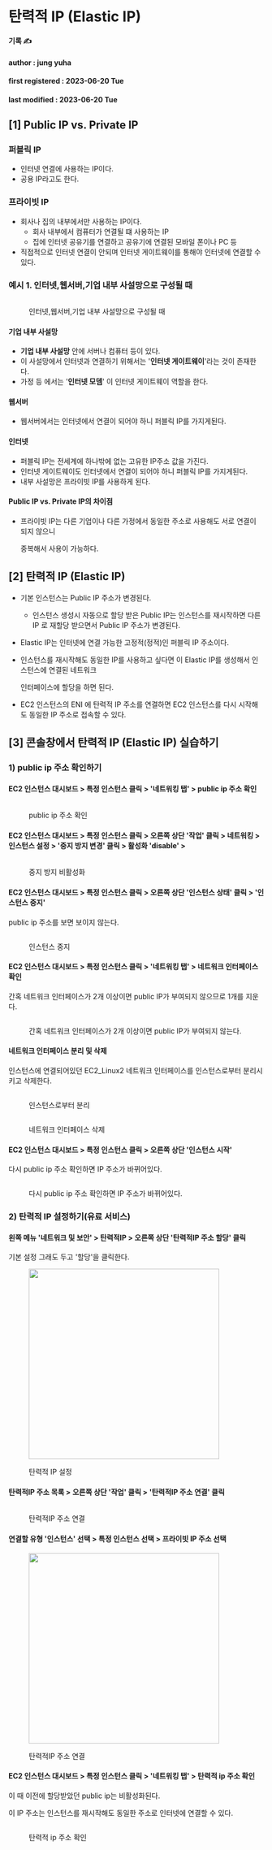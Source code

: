 # 탄력적 IP (Elastic IP)

**기록 ✍️**

#### author : jung yuha

#### first registered : 2023-06-20 Tue

#### last modified : 2023-06-20 Tue

## \[1] Public IP vs. Private IP

### 퍼블릭 IP

* 인터넷 연결에 사용하는 IP이다.
* 공용 IP라고도 한다.

### 프라이빗 IP

* 회사나 집의 내부에서만 사용하는 IP이다.
  * 회사 내부에서 컴퓨터가 연결될 떄 사용하는 IP
  * 집에 인터넷 공유기를 연결하고 공유기에 연결된 모바일 폰이나 PC 등
* 직접적으로 인터넷 연결이 안되며 인터넷 게이트웨이를 통해야 인터넷에 연결할 수 있다.

### 예시 1. 인터넷,웹서버,기업 내부 사설망으로 구성될 때

<figure><img src="../.gitbook/assets/image (60).png" alt=""><figcaption><p> 인터넷,웹서버,기업 내부 사설망으로 구성될 때</p></figcaption></figure>

#### **기업 내부 사설망**

* **기업 내부 사설망** 안에 서버나 컴퓨터 등이 있다.
* 이 사설망에서 인터넷과 연결하기 위해서는 '**인터넷 게이트웨이**'라는 것이 존재한다.
* 가정 등 에서는 '**인터넷 모뎀**' 이 인터넷 게이트웨이 역할을 한다.

#### 웹서버

* 웹서버에서는 인터넷에서 연결이 되어야 하니 퍼블릭 IP를 가지게된다.

#### 인터넷

* 퍼블릭 IP는 전세계에 하나밖에 없는 고유한 IP주소 값을 가진다.
* 인터넷 게이트웨이도 인터넷에서 연결이 되어야 하니 퍼블릭 IP를 가지게된다.
* 내부 사설망은 프라이빗 IP를 사용하게 된다.

#### Public IP vs. Private IP의 차이점

*   프라이빗 IP는 다른 기업이나 다른 가정에서 동일한 주소로 사용해도 서로 연결이 되지 않으니

    중복해서 사용이 가능하다.

## \[2] 탄력적 IP (Elastic IP)

* 기본 인스턴스는 Public IP 주소가 변경된다.
  * 인스턴스 생성시 자동으로 할당 받은 Public IP는 인스턴스를 재시작하면 다른 IP 로 재할당 받으면서 Public IP 주소가 변경된다.
* Elastic IP는 인터넷에 연결 가능한 고정적(정적)인 퍼블릭 IP 주소이다.
*   인스턴스를 재시작해도 동일한 IP를 사용하고 싶다면 이 Elastic IP를 생성해서 인스턴스에 연결된 네트워크

    인터페이스에 할당을 하면 된다.
* EC2 인스턴스의 ENI 에 탄력적 IP 주소를 연결하면 EC2 인스턴스를 다시 시작해도 동일한 IP 주소로 접속할 수 있다.

## \[3] 콘솔창에서 탄력적 IP (Elastic IP) 실습하기

### &#x20;1) public ip 주소 확인하기

#### EC2 인스턴스 대시보드 > 특정 인스턴스 클릭 > '네트워킹 탭' > public ip 주소 확인

<figure><img src="../.gitbook/assets/image (76).png" alt=""><figcaption><p> public ip 주소 확인</p></figcaption></figure>

#### EC2 인스턴스 대시보드 > 특정 인스턴스 클릭 > 오른쪽 상단 '작업' 클릭 > 네트워킹 > 인스턴스 설정 > '중지 방지 변경' 클릭 > 활성화 'disable' >  &#x20;

<figure><img src="../.gitbook/assets/image (62).png" alt=""><figcaption><p> 중지 방지 비활성화</p></figcaption></figure>

#### EC2 인스턴스 대시보드 > 특정 인스턴스 클릭 > 오른쪽 상단 '인스턴스 상태' 클릭 > '인스턴스 중지'

public ip 주소를 보면 보이지 않는다.

<figure><img src="../.gitbook/assets/image (77).png" alt=""><figcaption><p> 인스턴스 중지</p></figcaption></figure>

#### EC2 인스턴스 대시보드 > 특정 인스턴스 클릭 > '네트워킹 탭' > 네트워크 인터페이스 확인

간혹 네트워크 인터페이스가 2개 이상이면 public IP가 부여되지 않으므로 1개를 지운다.

<figure><img src="../.gitbook/assets/image.png" alt=""><figcaption><p> 간혹 네트워크 인터페이스가 2개 이상이면 public IP가 부여되지 않는다.</p></figcaption></figure>

#### 네트워크 인터페이스 분리 및 삭제

인스턴스에 연결되어있던 EC2\_Linux2 네트워크 인터페이스를 인스턴스로부터 분리시키고 삭제한다.

<figure><img src="../.gitbook/assets/image (21).png" alt=""><figcaption><p> 인스턴스로부터 분리</p></figcaption></figure>

<figure><img src="../.gitbook/assets/image (12).png" alt=""><figcaption><p>네트워크 인터페이스 삭제</p></figcaption></figure>

#### EC2 인스턴스 대시보드 > 특정 인스턴스 클릭 > 오른쪽 상단 '인스턴스 시작'&#x20;

다시 public ip 주소 확인하면  IP 주소가 바뀌어있다.

<figure><img src="../.gitbook/assets/image (23).png" alt=""><figcaption><p> 다시 public ip 주소 확인하면  IP 주소가 바뀌어있다.</p></figcaption></figure>

### 2) 탄력적 IP 설정하기(유료 서비스)

#### 왼쪽 메뉴 '네트워크 및 보안' > 탄력적IP > 오른쪽 상단 '탄력적IP 주소 할당' 클릭

기본 설정 그래도 두고 '할당'을 클릭한다.

<figure><img src="../.gitbook/assets/image (14).png" alt="" width="375"><figcaption><p> 탄력적 IP 설정 </p></figcaption></figure>

#### 탄력적IP 주소 목록 > 오른쪽 상단 '작업' 클릭 > '탄력적IP 주소 연결' 클릭

<figure><img src="../.gitbook/assets/image (8).png" alt=""><figcaption><p> 탄력적IP 주소 연결</p></figcaption></figure>

#### 연결할 유형 '인스턴스' 선택 > 특정 인스턴스 선택 > 프라이빗 IP 주소 선택

<figure><img src="../.gitbook/assets/image (4).png" alt="" width="375"><figcaption><p> 탄력적IP 주소 연결</p></figcaption></figure>

#### EC2 인스턴스 대시보드 > 특정 인스턴스 클릭 > '네트워킹 탭' > 탄력적 ip 주소 확인

이 때 이전에 할당받았던 public ip는 비활성화된다.

이 IP 주소는 인스턴스를 재시작해도 동일한 주소로 인터넷에 연결할 수 있다.

<figure><img src="../.gitbook/assets/image (15).png" alt=""><figcaption><p> 탄력적 ip 주소 확인</p></figcaption></figure>

